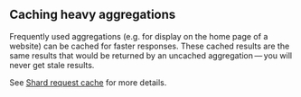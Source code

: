 ## Caching heavy aggregations

Frequently used aggregations (e.g. for display on the home page of a website) can be cached for faster responses. These cached results are the same results that would be returned by an uncached aggregation — you will never get stale results.

See [Shard request cache](shard-request-cache.html) for more details.
